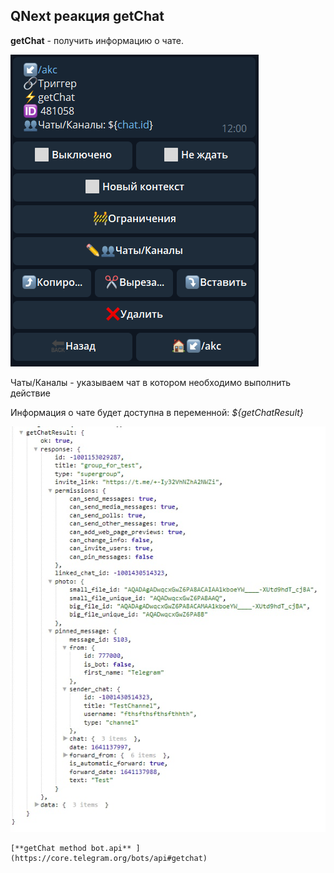 ## QNext реакция getChat

**getChat** - получить информацию о чате. 

![](./1.png)

Чаты/Каналы - указываем чат в котором необходимо выполнить действие

Информация о чате будет доступна в переменной:
_${getChatResult}_

![](./2.png)
```plain
[**getChat method bot.api** ](https://core.telegram.org/bots/api#getchat)
```





